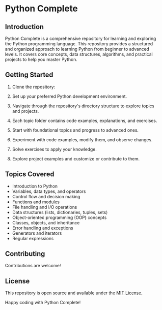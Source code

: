 # Python Complete

## Introduction

Python Complete is a comprehensive repository for learning and exploring the Python programming language. This repository provides a structured and organized approach to learning Python from beginner to advanced levels. It covers core concepts, data structures, algorithms, and practical projects to help you master Python.

## Getting Started

1. Clone the repository:


2. Set up your preferred Python development environment.

3. Navigate through the repository's directory structure to explore topics and projects.

4. Each topic folder contains code examples, explanations, and exercises.

5. Start with foundational topics and progress to advanced ones.

6. Experiment with code examples, modify them, and observe changes.

7. Solve exercises to apply your knowledge.

8. Explore project examples and customize or contribute to them.

## Topics Covered

- Introduction to Python
- Variables, data types, and operators
- Control flow and decision making
- Functions and modules
- File handling and I/O operations
- Data structures (lists, dictionaries, tuples, sets)
- Object-oriented programming (OOP) concepts
- Classes, objects, and inheritance
- Error handling and exceptions
- Generators and iterators
- Regular expressions


## Contributing

Contributions are welcome! 

## License

This repository is open source and available under the [MIT License](https://opensource.org/licenses/MIT).

Happy coding with Python Complete!
